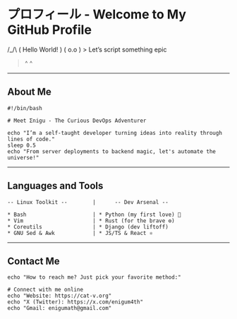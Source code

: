 # プロフィール - Welcome to My GitHub Profile

  /\_/\  ( Hello World! )
 ( o.o )  > Let’s script something epic
 > ^ ^   

---

## About Me

```
#!/bin/bash

# Meet Σnigu - The Curious DevOps Adventurer

echo "I’m a self-taught developer turning ideas into reality through lines of code."
sleep 0.5
echo "From server deployments to backend magic, let's automate the universe!"
```

---

## Languages and Tools

```
-- Linux Toolkit --        |      -- Dev Arsenal --

* Bash                     | * Python (my first love) 🐍
* Vim                      | * Rust (for the brave ⚙️)
* Coreutils                | * Django (dev liftoff)
* GNU Sed & Awk            | * JS/TS & React ⚛️️
```
---

## Contact Me

```
echo "How to reach me? Just pick your favorite method:"

# Connect with me online
echo "Website: https://cat-v.org"
echo "X (Twitter): https://x.com/enigum4th"
echo "Gmail: enigumath@gmail.com"
```
